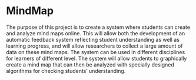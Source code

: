# MindMap
The purpose of this project is to create a system where students can create and analyze mind maps online. This will allow both the development of an automatic feedback system reflecting student understanding as well as learning progress, and will allow researchers to collect a large amount of data on these mind maps. The system can be used in different disciplines for learners of different level. The system will allow students to graphically create a mind map that can then be analyzed with specially designed algorithms for checking students’ understanding.
